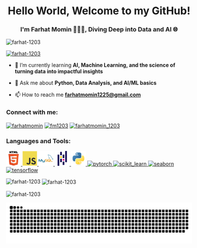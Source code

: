 <h1 align="center">Hello World, Welcome to my GitHub!</h1>
<h3 align="center">I'm Farhat Momin 👩🏻‍💻, Diving Deep into Data and AI 🌐</h3>

<p align="left"> <img src="https://komarev.com/ghpvc/?username=farhat-1203&label=Profile%20views&color=0e75b6&style=flat&theme=dark" alt="farhat-1203" /> </p>

<p align="left"> <a href="https://github.com/ryo-ma/github-profile-trophy"><img src="https://github-profile-trophy.vercel.app/?username=farhat-1203&theme=dark" alt="farhat-1203" /></a> </p>

- 🌱 I’m currently learning **AI, Machine Learning, and the science of turning data into impactful insights**

- 💬 Ask me about **Python, Data Analysis, and AI/ML basics**

- 📫 How to reach me **farhatmomin1225@gmail.com**

<h3 align="left">Connect with me:</h3>
<p align="left">
<a href="https://linkedin.com/in/farhatmomin" target="blank"><img align="center" src="https://raw.githubusercontent.com/rahuldkjain/github-profile-readme-generator/master/src/images/icons/Social/linked-in-alt.svg" alt="farhatmomin" height="30" width="40" /></a>
<a href="https://kaggle.com/fm1203" target="blank"><img align="center" src="https://raw.githubusercontent.com/rahuldkjain/github-profile-readme-generator/master/src/images/icons/Social/kaggle.svg" alt="fm1203" height="30" width="40" /></a>
<a href="https://www.leetcode.com/farhatmomin_1203" target="blank"><img align="center" src="https://raw.githubusercontent.com/rahuldkjain/github-profile-readme-generator/master/src/images/icons/Social/leet-code.svg" alt="farhatmomin_1203" height="30" width="40" /></a>
</p>

<h3 align="left">Languages and Tools:</h3>
<p align="left"> <a href="https://www.w3.org/html/" target="_blank" rel="noreferrer"> <img src="https://raw.githubusercontent.com/devicons/devicon/master/icons/html5/html5-original-wordmark.svg" alt="html5" width="40" height="40"/> </a> <a href="https://developer.mozilla.org/en-US/docs/Web/JavaScript" target="_blank" rel="noreferrer"> <img src="https://raw.githubusercontent.com/devicons/devicon/master/icons/javascript/javascript-original.svg" alt="javascript" width="40" height="40"/> </a> <a href="https://www.mysql.com/" target="_blank" rel="noreferrer"> <img src="https://raw.githubusercontent.com/devicons/devicon/master/icons/mysql/mysql-original-wordmark.svg" alt="mysql" width="40" height="40"/> </a> <a href="https://pandas.pydata.org/" target="_blank" rel="noreferrer"> <img src="https://raw.githubusercontent.com/devicons/devicon/2ae2a900d2f041da66e950e4d48052658d850630/icons/pandas/pandas-original.svg" alt="pandas" width="40" height="40"/> </a> <a href="https://www.python.org" target="_blank" rel="noreferrer"> <img src="https://raw.githubusercontent.com/devicons/devicon/master/icons/python/python-original.svg" alt="python" width="40" height="40"/> </a> <a href="https://pytorch.org/" target="_blank" rel="noreferrer"> <img src="https://www.vectorlogo.zone/logos/pytorch/pytorch-icon.svg" alt="pytorch" width="40" height="40"/> </a> <a href="https://scikit-learn.org/" target="_blank" rel="noreferrer"> <img src="https://upload.wikimedia.org/wikipedia/commons/0/05/Scikit_learn_logo_small.svg" alt="scikit_learn" width="40" height="40"/> </a> <a href="https://seaborn.pydata.org/" target="_blank" rel="noreferrer"> <img src="https://seaborn.pydata.org/_images/logo-mark-lightbg.svg" alt="seaborn" width="40" height="40"/> </a> <a href="https://www.tensorflow.org" target="_blank" rel="noreferrer"> <img src="https://www.vectorlogo.zone/logos/tensorflow/tensorflow-icon.svg" alt="tensorflow" width="40" height="40"/> </a> </p>

<p><img align="left" src="https://github-readme-stats.vercel.app/api/top-langs?username=farhat-1203&show_icons=true&locale=en&layout=compact&theme=dark" alt="farhat-1203" /></p>

<p>&nbsp;<img align="center" src="https://github-readme-stats.vercel.app/api?username=farhat-1203&show_icons=true&locale=en&theme=dark" alt="farhat-1203" /></p>

<p><img align="center" src="https://github-readme-streak-stats.herokuapp.com/?user=farhat-1203&theme=dark" alt="farhat-1203" /></p>

<!-- Center the Snake GIF -->
<p align="center">
  <img src="https://github.com/farhat-1203/farhat-1203/blob/output/github-snake-dark.svg" alt="snake gif">
</p>
